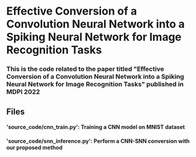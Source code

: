 # Effective Conversion of a Convolution Neural Network into a Spiking Neural Network for Image Recognition Tasks

### This is the code related to the paper titled "Effective Conversion of a Convolution Neural Network into a Spiking Neural Network for Image Recognition Tasks" published in MDPI 2022


## Files

#### 'source_code/cnn_train.py': Training a CNN model on MNIST dataset
#### 'source_code/snn_inference.py': Perform a CNN-SNN conversion with our proposed method
